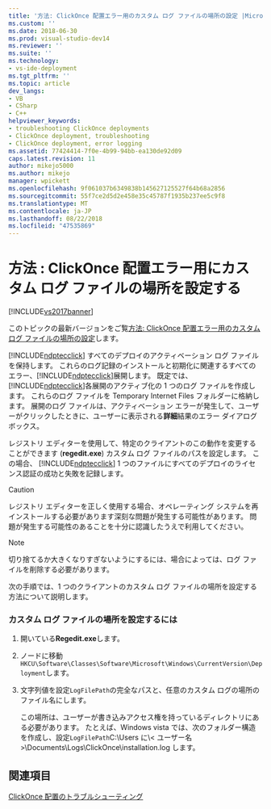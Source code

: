 ```yaml
---
title: '方法: ClickOnce 配置エラー用のカスタム ログ ファイルの場所の設定 |Microsoft Docs'
ms.custom: ''
ms.date: 2018-06-30
ms.prod: visual-studio-dev14
ms.reviewer: ''
ms.suite: ''
ms.technology:
- vs-ide-deployment
ms.tgt_pltfrm: ''
ms.topic: article
dev_langs:
- VB
- CSharp
- C++
helpviewer_keywords:
- troubleshooting ClickOnce deployments
- ClickOnce deployment, troubleshooting
- ClickOnce deployment, error logging
ms.assetid: 77424414-7f0e-4b99-94bb-ea130de92d09
caps.latest.revision: 11
author: mikejo5000
ms.author: mikejo
manager: wpickett
ms.openlocfilehash: 9f061037b6349838b145627125527f64b68a2856
ms.sourcegitcommit: 55f7ce2d5d2e458e35c45787f1935b237ee5c9f8
ms.translationtype: MT
ms.contentlocale: ja-JP
ms.lasthandoff: 08/22/2018
ms.locfileid: "47535869"
---
```

# <a name="how-to-set-a-custom-log-file-location-for-clickonce-deployment-errors"></a>方法 : ClickOnce 配置エラー用にカスタム ログ ファイルの場所を設定する
[!INCLUDE[vs2017banner](../includes/vs2017banner.md)]

このトピックの最新バージョンをご覧[方法: ClickOnce 配置エラー用のカスタム ログ ファイルの場所の設定](https://docs.microsoft.com/visualstudio/deployment/how-to-set-a-custom-log-file-location-for-clickonce-deployment-errors)します。  
  
[!INCLUDE[ndptecclick](../includes/ndptecclick-md.md)] すべてのデプロイのアクティベーション ログ ファイルを保持します。 これらのログ記録のインストールと初期化に関連するすべてのエラー、[!INCLUDE[ndptecclick](../includes/ndptecclick-md.md)]展開します。 既定では、[!INCLUDE[ndptecclick](../includes/ndptecclick-md.md)]各展開のアクティブ化の 1 つのログ ファイルを作成します。 これらのログ ファイルを Temporary Internet Files フォルダーに格納します。 展開のログ ファイルは、アクティベーション エラーが発生して、ユーザーがクリックしたときに、ユーザーに表示される**詳細**結果のエラー ダイアログ ボックス。  
  
 レジストリ エディターを使用して、特定のクライアントのこの動作を変更することができます (**regedit.exe**) カスタム ログ ファイルのパスを設定します。 この場合、 [!INCLUDE[ndptecclick](../includes/ndptecclick-md.md)] 1 つのファイルにすべてのデプロイのライセンス認証の成功と失敗を記録します。  
  
> [!CAUTION]
>  レジストリ エディターを正しく使用する場合、オペレーティング システムを再インストールする必要があります深刻な問題が発生する可能性があります。 問題が発生する可能性のあることを十分に認識したうえで利用してください。  
  
> [!NOTE]
>  切り捨てるか大きくなりすぎないようにするには、場合によっては、ログ ファイルを削除する必要があります。  
  
 次の手順では、1 つのクライアントのカスタム ログ ファイルの場所を設定する方法について説明します。  
  
### <a name="to-set-a-custom-log-file-location"></a>カスタム ログ ファイルの場所を設定するには  
  
1.  開いている**Regedit.exe**します。  
  
2.  ノードに移動`HKCU\Software\Classes\Software\Microsoft\Windows\CurrentVersion\Deployment`します。  
  
3.  文字列値を設定`LogFilePath`の完全なパスと、任意のカスタム ログの場所のファイル名にします。  
  
     この場所は、ユーザーが書き込みアクセス権を持っているディレクトリにある必要があります。 たとえば、Windows vista では、次のフォルダー構造を作成し、設定`LogFilePath`C:\Users に\\< ユーザー名\>\Documents\Logs\ClickOnce\installation.log します。  
  
## <a name="see-also"></a>関連項目  
 [ClickOnce 配置のトラブルシューティング](../deployment/troubleshooting-clickonce-deployments.md)





